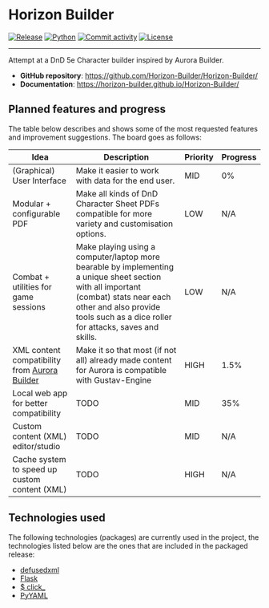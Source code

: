 <!--
   Copyright 2024 GustavoSchip

   Licensed under the Apache License, Version 2.0 (the "License");
   you may not use this file except in compliance with the License.
   You may obtain a copy of the License at

       http://www.apache.org/licenses/LICENSE-2.0

   Unless required by applicable law or agreed to in writing, software
   distributed under the License is distributed on an "AS IS" BASIS,
   WITHOUT WARRANTIES OR CONDITIONS OF ANY KIND, either express or implied.
   See the License for the specific language governing permissions and
   limitations under the License.
-->

# Horizon Builder

[![Release](https://img.shields.io/github/v/release/Horizon-Builder/Horizon-Builder)](https://img.shields.io/github/v/release/Horizon-Builder/Horizon-Builder)
[![Python](https://img.shields.io/badge/Python-v3.11-blue)](https://www.python.org/downloads/release/python-311/)
[![Commit activity](https://img.shields.io/github/commit-activity/m/Horizon-Builder/Horizon-Builder)](https://img.shields.io/github/commit-activity/m/Horizon-Builder/Horizon-Builder)
[![License](https://img.shields.io/github/license/Horizon-Builder/Horizon-Builder)](https://img.shields.io/github/license/Horizon-Builder/Horizon-Builder)

---

Attempt at a DnD 5e Character builder inspired by Aurora Builder.

- **GitHub repository**: <https://github.com/Horizon-Builder/Horizon-Builder/>
- **Documentation**: <https://horizon-builder.github.io/Horizon-Builder/>

## Planned features and progress

The table below describes and shows some of the most requested features and improvement suggestions. The board goes as
follows:

| Idea                                                                                      | Description                                                                                                                                                                                                             | Priority | Progress |
| ----------------------------------------------------------------------------------------- | ----------------------------------------------------------------------------------------------------------------------------------------------------------------------------------------------------------------------- | -------- | -------- |
| (Graphical) User Interface                                                                | Make it easier to work with data for the end user.                                                                                                                                                                      | MID      | 0%       |
| Modular + configurable PDF                                                                | Make all kinds of DnD Character Sheet PDFs compatible for more variety and customisation options.                                                                                                                       | LOW      | N/A      |
| Combat + utilities for game sessions                                                      | Make playing using a computer/laptop more bearable by implementing a unique sheet section with all important (combat) stats near each other and also provide tools such as a dice roller for attacks, saves and skills. | LOW      | N/A      |
| XML content compatibility from [Aurora Builder](https://aurorabuilder.com/documentation/) | Make it so that most (if not all) already made content for Aurora is compatible with Gustav-Engine                                                                                                                      | HIGH     | 1.5%     |
| Local web app for better compatibility                                                    | TODO                                                                                                                                                                                                                    | MID      | 35%      |
| Custom content (XML) editor/studio                                                        | TODO                                                                                                                                                                                                                    | MID      | N/A      |
| Cache system to speed up custom content (XML)                                             | TODO                                                                                                                                                                                                                    | HIGH     | N/A      |

## Technologies used

The following technologies (packages) are currently used in the project, the technologies listed below are the ones that
are included in the packaged release:

- [defusedxml](https://github.com/tiran/defusedxml)
- [Flask](https://github.com/pallets/flask)
- [$ click\_](https://github.com/pallets/click)
- [PyYAML](https://github.com/yaml/pyyaml)
